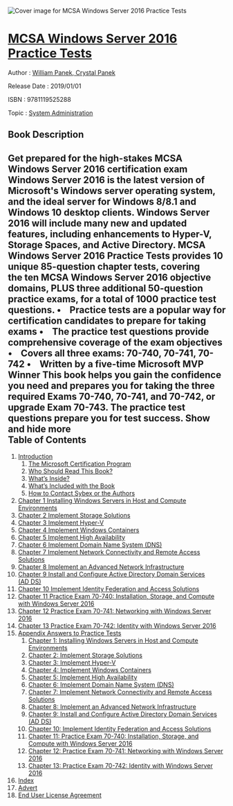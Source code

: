 ![Cover image for MCSA Windows Server 2016 Practice Tests](https://imgdetail.ebookreading.net/cover/cover/20200215/EB9781119525288.jpg)

[MCSA Windows Server 2016 Practice Tests](https://ebookreading.net/view/book/MCSA+Windows+Server+2016+Practice+Tests-EB9781119525288_1.html "MCSA Windows Server 2016 Practice Tests")
====================================================================================================================

Author : [William Panek](https://ebookreading.net/search/author/William+Panek),[ Crystal Panek](https://ebookreading.net/search/author/+Crystal+Panek)

Release Date : 2019/01/01

ISBN : 9781119525288

Topic : [System Administration](https://ebookreading.net/search/category/system-administration)

Book Description
-----------------

 Get prepared for the high-stakes MCSA Windows Server 2016 certification exam
Windows Server 2016 is the latest version of Microsoft's Windows server operating system, and the ideal server for Windows 8/8.1 and Windows 10 desktop clients. Windows Server 2016 will include many new and updated features, including enhancements to Hyper-V, Storage Spaces, and Active Directory.
MCSA Windows Server 2016 Practice Tests provides 10 unique 85-question chapter tests, covering the ten MCSA Windows Server 2016 objective domains, PLUS three additional 50-question practice exams, for a total of 1000 practice test questions.
•    Practice tests are a popular way for certification candidates to prepare for taking exams
•    The practice test questions provide comprehensive coverage of the exam objectives
•    Covers all three exams: 70-740, 70-741, 70-742
•    Written by a five-time Microsoft MVP Winner
This book helps you gain the confidence you need and prepares you for taking the three required Exams 70-740, 70-741, and 70-742, or upgrade Exam 70-743. The practice test questions prepare you for test success.
        Show and hide more                
Table of Contents
-----------------

1. [Introduction](https://ebookreading.net/view/book/MCSA+Windows+Server+2016+Practice+Tests-EB9781119525288_9.html)
    1. [The Microsoft Certification Program](https://ebookreading.net/view/book/MCSA+Windows+Server+2016+Practice+Tests-EB9781119525288_9.html#usec0002)
    1. [Who Should Read This Book?](https://ebookreading.net/view/book/MCSA+Windows+Server+2016+Practice+Tests-EB9781119525288_9.html#usec0007)
    1. [What’s Inside?](https://ebookreading.net/view/book/MCSA+Windows+Server+2016+Practice+Tests-EB9781119525288_9.html#usec0008)
    1. [What’s Included with the Book](https://ebookreading.net/view/book/MCSA+Windows+Server+2016+Practice+Tests-EB9781119525288_9.html#usec0009)
    1. [How to Contact Sybex or the Authors](https://ebookreading.net/view/book/MCSA+Windows+Server+2016+Practice+Tests-EB9781119525288_9.html#usec0010)
1. [Chapter 1 Installing Windows Servers in Host and Compute Environments](https://ebookreading.net/view/book/MCSA+Windows+Server+2016+Practice+Tests-EB9781119525288_10.html)
1. [Chapter 2 Implement Storage Solutions](https://ebookreading.net/view/book/MCSA+Windows+Server+2016+Practice+Tests-EB9781119525288_11.html)
1. [Chapter 3 Implement Hyper-V](https://ebookreading.net/view/book/MCSA+Windows+Server+2016+Practice+Tests-EB9781119525288_12.html)
1. [Chapter 4 Implement Windows Containers](https://ebookreading.net/view/book/MCSA+Windows+Server+2016+Practice+Tests-EB9781119525288_13.html)
1. [Chapter 5 Implement High Availability](https://ebookreading.net/view/book/MCSA+Windows+Server+2016+Practice+Tests-EB9781119525288_14.html)
1. [Chapter 6 Implement Domain Name System (DNS)](https://ebookreading.net/view/book/MCSA+Windows+Server+2016+Practice+Tests-EB9781119525288_15.html)
1. [Chapter 7 Implement Network Connectivity and Remote Access Solutions](https://ebookreading.net/view/book/MCSA+Windows+Server+2016+Practice+Tests-EB9781119525288_16.html)
1. [Chapter 8 Implement an Advanced Network Infrastructure](https://ebookreading.net/view/book/MCSA+Windows+Server+2016+Practice+Tests-EB9781119525288_17.html)
1. [Chapter 9 Install and Configure Active Directory Domain Services (AD DS)](https://ebookreading.net/view/book/MCSA+Windows+Server+2016+Practice+Tests-EB9781119525288_18.html)
1. [Chapter 10 Implement Identity Federation and Access Solutions](https://ebookreading.net/view/book/MCSA+Windows+Server+2016+Practice+Tests-EB9781119525288_19.html)
1. [Chapter 11 Practice Exam 70-740: Installation, Storage, and Compute with Windows Server 2016](https://ebookreading.net/view/book/MCSA+Windows+Server+2016+Practice+Tests-EB9781119525288_20.html)
1. [Chapter 12 Practice Exam 70-741: Networking with Windows Server 2016](https://ebookreading.net/view/book/MCSA+Windows+Server+2016+Practice+Tests-EB9781119525288_21.html)
1. [Chapter 13 Practice Exam 70-742: Identity with Windows Server 2016](https://ebookreading.net/view/book/MCSA+Windows+Server+2016+Practice+Tests-EB9781119525288_22.html)
1. [Appendix Answers to Practice Tests](https://ebookreading.net/view/book/MCSA+Windows+Server+2016+Practice+Tests-EB9781119525288_23.html)
    1. [Chapter 1: Installing Windows Servers in Host and Compute Environments](https://ebookreading.net/view/book/MCSA+Windows+Server+2016+Practice+Tests-EB9781119525288_23.html#usec0001)
    1. [Chapter 2: Implement Storage Solutions](https://ebookreading.net/view/book/MCSA+Windows+Server+2016+Practice+Tests-EB9781119525288_23.html#usec0002)
    1. [Chapter 3: Implement Hyper-V](https://ebookreading.net/view/book/MCSA+Windows+Server+2016+Practice+Tests-EB9781119525288_23.html#usec0003)
    1. [Chapter 4: Implement Windows Containers](https://ebookreading.net/view/book/MCSA+Windows+Server+2016+Practice+Tests-EB9781119525288_23.html#usec0004)
    1. [Chapter 5: Implement High Availability](https://ebookreading.net/view/book/MCSA+Windows+Server+2016+Practice+Tests-EB9781119525288_23.html#usec0005)
    1. [Chapter 6: Implement Domain Name System (DNS)](https://ebookreading.net/view/book/MCSA+Windows+Server+2016+Practice+Tests-EB9781119525288_23.html#usec0006)
    1. [Chapter 7: Implement Network Connectivity and Remote Access Solutions](https://ebookreading.net/view/book/MCSA+Windows+Server+2016+Practice+Tests-EB9781119525288_23.html#usec0007)
    1. [Chapter 8: Implement an Advanced Network Infrastructure](https://ebookreading.net/view/book/MCSA+Windows+Server+2016+Practice+Tests-EB9781119525288_23.html#usec0008)
    1. [Chapter 9: Install and Configure Active Directory Domain Services (AD DS)](https://ebookreading.net/view/book/MCSA+Windows+Server+2016+Practice+Tests-EB9781119525288_23.html#usec0009)
    1. [Chapter 10: Implement Identity Federation and Access Solutions](https://ebookreading.net/view/book/MCSA+Windows+Server+2016+Practice+Tests-EB9781119525288_23.html#usec0010)
    1. [Chapter 11: Practice Exam 70-740: Installation, Storage, and Compute with Windows Server 2016](https://ebookreading.net/view/book/MCSA+Windows+Server+2016+Practice+Tests-EB9781119525288_23.html#usec0011)
    1. [Chapter 12: Practice Exam 70-741: Networking with Windows Server 2016](https://ebookreading.net/view/book/MCSA+Windows+Server+2016+Practice+Tests-EB9781119525288_23.html#usec0012)
    1. [Chapter 13: Practice Exam 70-742: Identity with Windows Server 2016](https://ebookreading.net/view/book/MCSA+Windows+Server+2016+Practice+Tests-EB9781119525288_23.html#usec0013)
1. [Index](https://ebookreading.net/view/book/MCSA+Windows+Server+2016+Practice+Tests-EB9781119525288_24.html)
1. [Advert](https://ebookreading.net/view/book/MCSA+Windows+Server+2016+Practice+Tests-EB9781119525288_25.html)
1. [End User License Agreement](https://ebookreading.net/view/book/MCSA+Windows+Server+2016+Practice+Tests-EB9781119525288_26.html)
